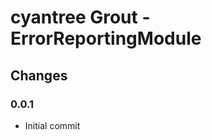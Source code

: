 cyantree Grout - ErrorReportingModule
=====================================

Changes
-------

### 0.0.1

-   Initial commit
